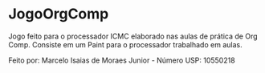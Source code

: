 # JogoOrgComp
Jogo feito para o processador ICMC elaborado nas aulas de prática de Org Comp.
Consiste em um Paint para o processador trabalhado em aulas.

Feito por: Marcelo Isaias de Moraes Junior - Número USP: 10550218
